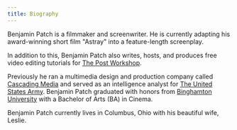 ```yaml
---
title: Biography
---
```


Benjamin Patch is a filmmaker and screenwriter. He is currently adapting his
award-winning short film "Astray" into a feature-length screenplay.

In addition to this, Benjamin Patch also writes, hosts, and produces free video
editing tutorials for <a href="https://postworkshop.io/" target="_blank">The
Post Workshop</a>.

Previously he ran a multimedia design and production company called <a
href="https://cascadingmedia.com/" target="_blank">Cascading Media</a> and
served as an intelligence analyst for <a href="https://www.army.mil/"
target="_blank">The United States Army</a>. Benjamin Patch graduated with honors
from <a href="https://www.binghamton.edu/" target="_blank">Binghamton
University</a> with a Bachelor of Arts (BA) in Cinema.

Benjamin Patch currently lives in Columbus, Ohio with his beautiful wife,
Leslie.
